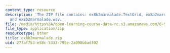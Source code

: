 ```yaml
---
content_type: resource
description: 'The ZIP file contains: ex8b2marmalade.TextGrid, ex8b2marmalade-ans.TextGrid,
  and ex8b2marmalade.wav.'
file: /media/https%3A/open-learning-course-data-rc.s3.amazonaws.com/6-911-transcribing-prosodic-structure-of-spoken-utterances-with-tobi-january-iap-2006/27faf753e58c5333795e2a098b6adf02_ex8b2marmalade.zip
file_type: application/zip
resourcetype: Other
title: ex8b2marmalade.zip
uid: 27faf753-e58c-5333-795e-2a098b6adf02
---
```

